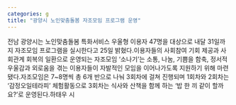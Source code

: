 ```yaml
---
categories: g
title: "광양시 노인맞춤돌봄 자조모임 프로그램 운영"
---
```

전남 광양시는 노인맞춤돌봄 특화서비스 우울형 이용자 47명을 대상으로 내달 31일까지 자조모임 프로그램을 실시한다고 25일 밝혔다.이용자들의 사회참여 기회 제공과 사회관계 회복의 일환으로 운영되는 자조모임 ‘소나기’는 소통, 나눔, 기쁨을 함축, 정서적 우울감과 외로움을 겪는 이용자들이 자발적인 모임을 이어나가도록 지원하기 위해 마련됐다.자조모임은 7~8명씩 총 6개 반으로 나눠 3회차에 걸쳐 진행되며 1회차와 2회차는 ‘감정오일테라피’ 체험활동으로 3회차는 식사와 산책을 함께 하는 ‘밥 한 끼 같이 할까요?’로 운영된다.하태우 시